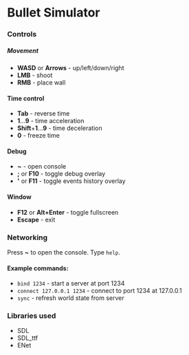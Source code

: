 # Bullet Simulator

### Controls
##### Movement
* **WASD** or **Arrows** - up/left/down/right
* **LMB** - shoot
* **RMB** - place wall
#### Time control
* **Tab** - reverse time
* **1**...**9** - time acceleration
* **Shift**+**1**...**9** - time deceleration
* **0** - freeze time
#### Debug
* **~** - open console
* **;** or **F10** - toggle debug overlay
* **'** or **F11** - toggle events history overlay
#### Window
* **F12** or **Alt+Enter** - toggle fullscreen
* **Escape** - exit

### Networking

Press **~** to open the console. Type `help`.
#### Example commands:
* `bind 1234` - start a server at port 1234
* `connect 127.0.0.1 1234` - connect to port 1234 at 127.0.0.1
* `sync` - refresh world state from server


### Libraries used
* SDL
* SDL_ttf
* ENet
